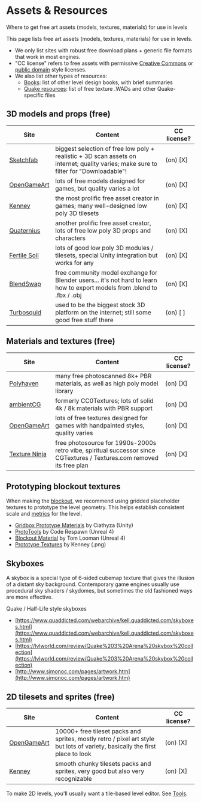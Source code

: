 # Assets & Resources

Where to get free art assets (models, textures, materials) for use in levels

This page lists free art assets (models, textures, materials) for use in levels.
  * We only list sites with robust free download plans + generic file formats that work in most engines.
  * "CC license" refers to free assets with permissive [Creative Commons](https://en.wikipedia.org/wiki/Creative_Commons_license) or [public domain](https://en.wikipedia.org/wiki/Public_domain) style licenses.
  * We also list other types of resources:
	* [Books](./books.md): list of other level design books, with brief summaries
	* [Quake resources](./quake.md): list of free texture .WADs and other Quake-specific files

## 3D models and props (free)
Site | Content | CC license?
-- | -- | --
[Sketchfab](https://sketchfab.com/) | biggest selection of free low poly + realistic + 3D scan assets on internet; quality varies; make sure to filter for "Downloadable"! | (on) [X]
[OpenGameArt](https://opengameart.org/art-search-advanced?keys=&title=&field_art_tags_tid_op=or&field_art_tags_tid=&name=&field_art_type_tid%5B%5D=10&sort_by=count&sort_order=DESC&items_per_page=48&Collection=) | lots of free models designed for games, but quality varies a lot | (on) [X]
[Kenney](https://www.kenney.nl/assets?q=3d) | the most prolific free asset creator in games; many well-designed low poly 3D tilesets | (on) [X]
[Quaternius](http://quaternius.com/) | another prolific free asset creator, lots of free low poly 3D props and characters | (on) [X]
[Fertile Soil](https://www.fertilesoilproductions.com/) | lots of good low poly 3D modules / tilesets, special Unity integration but works for any | (on) [X]
[BlendSwap](https://www.blendswap.com/) | free community model exchange for Blender users... it's not hard to learn how to export models from .blend to .fbx / .obj | (on) [X]
[Turbosquid](https://turbosquid.com/) | used to be the biggest stock 3D platform on the internet; still some good free stuff there | (on) [ ]

## Materials and textures (free)
Site | Content | CC license?
-- | -- | --
[Polyhaven](https://polyhaven.com/) | many free photoscanned 8k+ PBR materials, as well as high poly model library | (on) [X]
[ambientCG](https://ambientcg.com/) | formerly CC0Textures; lots of solid 4k / 8k materials with PBR support | (on) [X]
[OpenGameArt](https://opengameart.org/art-search-advanced?keys=&title=&field_art_tags_tid_op=or&field_art_tags_tid=&name=&field_art_type_tid%5B%5D=14&sort_by=count&sort_order=DESC&items_per_page=48&Collection=) | lots of free textures designed for games with handpainted styles, quality varies | (on) [X]
[Texture Ninja](https://texture.ninja/) | free photosource for 1990s-2000s retro vibe, spiritual successor since CGTextures / Textures.com removed its free plan | (on) [X]

## Prototyping blockout textures
When making the [blockout](../process/blockout/), we recommend using gridded placeholder textures to prototype the level geometry. This helps establish consistent scale and [metrics](../process/blockout/metrics/) for the level.
  * [Gridbox Prototype Materials](https://assetstore.unity.com/packages/2d/textures-materials/gridbox-prototype-materials-129127) by Ciathyza (Unity)
  * [ProtoTools](https://github.com/coderespawn/proto-tools-ue4) by Code Respawn (Unreal 4)
  * [Blockout Material](https://www.tomlooman.com/updated-mockup-material-for-unreal-4/) by Tom Looman (Unreal 4)
  * [Prototype Textures](https://www.kenney.nl/assets/prototype-textures) by Kenney (.png)

## Skyboxes
A skybox is a special type of 6-sided cubemap texture that gives the illusion of a distant sky background. Contemporary game engines usually use procedural sky shaders / skydomes, but sometimes the old fashioned ways are more effective.

Quake / Half-Life style skyboxes
  * [https://www.quaddicted.com/webarchive/kell.quaddicted.com/skyboxes.html](https://www.quaddicted.com/webarchive/kell.quaddicted.com/skyboxes.html)
  * [https://lvlworld.com/review/Quake%203%20Arena%20skybox%20collection](https://lvlworld.com/review/Quake%203%20Arena%20skybox%20collection)
  * [http://www.simonoc.com/pages/artwork.htm](http://www.simonoc.com/pages/artwork.htm)

## 2D tilesets and sprites (free)
Site | Content | CC license?
-- | -- | --
[OpenGameArt](https://opengameart.org/art-search-advanced?keys=&field_art_type_tid%5B%5D=9&sort_by=count&sort_order=DESC) | 10000+ free tileset packs and sprites, mostly retro / pixel art style but lots of variety, basically the first place to look | (on) [X]
[Kenney](https://www.kenney.nl/assets?q=2d) | smooth chunky tilesets packs and sprites, very good but also very recognizable | (on) [X]

To make 2D levels, you'll usually want a tile-based level editor. See [Tools](../tools.md#2d-level-editors).
